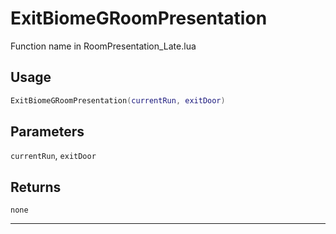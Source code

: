 # ExitBiomeGRoomPresentation
Function name in RoomPresentation_Late.lua
## Usage
```lua
ExitBiomeGRoomPresentation(currentRun, exitDoor)
```
## Parameters
`currentRun`, `exitDoor`
## Returns
`none`

---